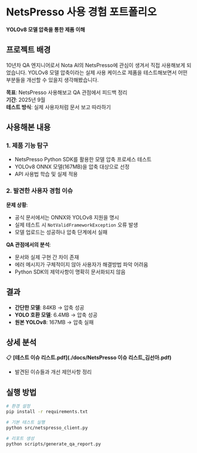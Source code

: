 # NetsPresso 사용 경험 포트폴리오
**YOLOv8 모델 압축을 통한 제품 이해**

## 프로젝트 배경

10년차 QA 엔지니어로서 Nota AI의 NetsPresso에 관심이 생겨서 직접 사용해보게 되었습니다. YOLOv8 모델 압축이라는 실제 사용 케이스로 제품을 테스트해보면서 어떤 부분들을 개선할 수 있을지 생각해봤습니다.

**목표**: NetsPresso 사용해보고 QA 관점에서 피드백 정리  
**기간**: 2025년 9월  
**테스트 방식**: 실제 사용자처럼 문서 보고 따라하기

## 사용해본 내용

### 1. 제품 기능 탐구
- NetsPresso Python SDK를 활용한 모델 압축 프로세스 테스트
- YOLOv8 ONNX 모델(167MB)을 압축 대상으로 선정
- API 사용법 학습 및 실제 적용

### 2. 발견한 사용자 경험 이슈

**문제 상황**: 
- 공식 문서에서는 ONNX와 YOLOv8 지원을 명시
- 실제 테스트 시 `NotValidFrameworkException` 오류 발생
- 모델 업로드는 성공하나 압축 단계에서 실패

**QA 관점에서의 분석**:
- 문서와 실제 구현 간 차이 존재
- 에러 메시지가 구체적이지 않아 사용자가 해결방법 파악 어려움
- Python SDK의 제약사항이 명확히 문서화되지 않음

## 결과

- **간단한 모델**: 84KB → 압축 성공
- **YOLO 호환 모델**: 6.4MB → 압축 성공  
- **원본 YOLOv8**: 167MB → 압축 실패

## 상세 분석

📋 **[테스트 이슈 리스트.pdf](./docs/NetsPresso 이슈 리스트_김선아.pdf)**
- 발견된 이슈들과 개선 제안사항 정리

## 실행 방법
```bash
# 환경 설정
pip install -r requirements.txt

# 기본 테스트 실행
python src/netspresso_client.py

# 리포트 생성
python scripts/generate_qa_report.py
